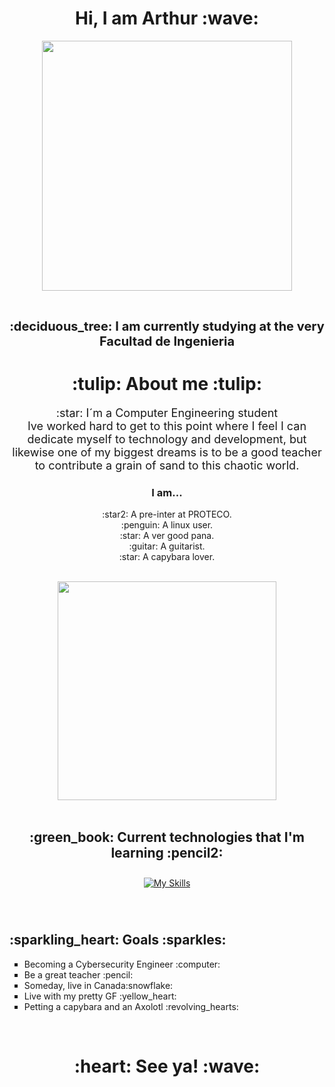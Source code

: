 <h1 align="center">Hi, I am Arthur :wave:</h1>
<div align="center">
<img src="https://media0.giphy.com/media/PgdWZV8Bb1fFqVcmtk/giphy.gif?cid=ecf05e478zs9lws3glq472agggnmrquiw4x9igk9c31hzp11&ep=v1_gifs_search&rid=giphy.gif&ct=g" width="400px">
</div>
<br>
<h2 style="font-size: 20px;" align="center">:deciduous_tree: I am currently studying at the very Facultad de Ingenieria</ style="font-size: 16px;">


<h1 align="center"> :tulip: About me :tulip: </h1>
<p style="font-size: 18px;" align="center">:star: I´m a Computer Engineering student <br>Ive worked hard to get to this point where I feel I can dedicate myself to technology and development, but likewise one of my biggest dreams is to be a good teacher to contribute a grain of sand to this chaotic world.</p>
<h3 align="center">I am... </h2>
<p align="center">:star2: A pre-inter at PROTECO. <br>:penguin: A linux user. <br>:star: A ver good pana. <br>:guitar: A guitarist. <br>:star: A capybara lover.</p>
<div align="center"> 
<br>
<img src="https://media3.giphy.com/media/55gGTev7s29mMr1ZNk/giphy.gif?cid=ecf05e47plqle8h1zvlrc0jqi1hjfv9w8a6xaxof2meq300x&ep=v1_gifs_search&rid=giphy.gif&ct=g" width="350px">
</div>

<br>
<h2 align="center"> :green_book: Current technologies that I'm learning :pencil2:</h2>
<p align = "center">
     <a href="https://skillicons.dev">
        <img style="margin: 10px"src="https://skillicons.dev/icons?i=bash,linux,git,github,latex,py,html,css,javascript,matlab&perline=10"alt="My Skills"/> 
    </a>
</p>
<br>

<h2> :sparkling_heart: Goals :sparkles:</h2>
<ul type="square">
  <li>Becoming a Cybersecurity Engineer :computer:</li>
  <li>Be a great teacher :pencil:</li>
  <li>Someday, live in Canada:snowflake:</li>
  <li>Live with my pretty GF :yellow_heart:</li>
  <li>Petting a capybara and an Axolotl :revolving_hearts:</li>
</ul>
<br>

<h1 align="center"> :heart: See ya! :wave:</h1>

